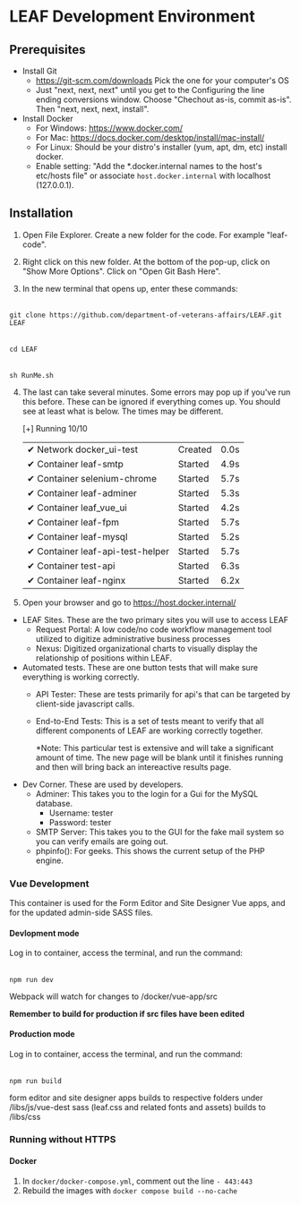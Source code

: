 # LEAF Development Environment

## Prerequisites

- Install Git
  - https://git-scm.com/downloads  Pick the one for your computer's OS
  - Just "next, next, next" until you get to the Configuring the line ending conversions window.  Choose "Chechout as-is, commit as-is".  Then "next, next, next, install". 
- Install Docker
  - For Windows:  https://www.docker.com/
  - For Mac: https://docs.docker.com/desktop/install/mac-install/
  - For Linux: Should be your distro's installer (yum, apt, dm, etc) install docker.
  - Enable setting: "Add the *.docker.internal names to the host's etc/hosts file" or associate `host.docker.internal` with localhost (127.0.0.1).

## Installation

1. Open File Explorer.  Create a new folder for the code.  For example "leaf-code".

2. Right click on this new folder.  At the bottom of the pop-up, click on "Show More Options".  Click on "Open Git Bash Here".

3. In the new terminal that opens up, enter these commands: 
######
    git clone https://github.com/department-of-veterans-affairs/LEAF.git LEAF
######
    cd LEAF
######
    sh RunMe.sh  

4. The last can take several minutes.  Some errors may pop up if you've run this before. These can be ignored if everything comes up. 
  You should see at least what is below.  The times may be different.
  
      [+] Running 10/10<br/>
      <table style="border: none;">
        <tr style="border: none;">
          <td style="border: none;">✔ Network docker_ui-test</td>
          <td style="border: none;">          Created  </td>
          <td style="border: none;">      0.0s  </td></tr>
        <tr style="border: none;"><td>  ✔ Container leaf-smtp </td><td>            Started </td><td>       4.9s  </td></tr>
        <tr style="border: none;"><td>  ✔ Container selenium-chrome </td><td>      Started </td><td>       5.7s  </td></tr>
        <tr style="border: none;"><td>  ✔ Container leaf-adminer </td><td>         Started </td><td>       5.3s  </td></tr>
        <tr style="border: none;"><td>  ✔ Container leaf_vue_ui </td><td>          Started </td><td>       4.2s  </td></tr>
        <tr style="border: none;"><td>  ✔ Container leaf-fpm </td><td>             Started </td><td>       5.7s  </td></tr>
        <tr style="border: none;"><td>  ✔ Container leaf-mysql </td><td>           Started </td><td>       5.2s  </td></tr>
        <tr style="border: none;"><td>  ✔ Container leaf-api-test-helper</td><td>  Started </td><td>       5.7s  </td></tr>
        <tr style="border: none;"><td>  ✔ Container test-api </td><td>             Started </td><td>       6.3s  </td></tr>
        <tr style="border: none;"><td>  ✔ Container leaf-nginx </td><td>           Started </td><td>       6.2x  </td></tr>
      </table>        
                   
5. Open your browser and go to https://host.docker.internal/ 
  - LEAF Sites.  These are the two primary sites you will use to access LEAF
    - Request Portal: A low code/no code workflow management tool utilized to digitize administrative business processes
    - Nexus: Digitized organizational charts to visually display the relationship of positions within LEAF. 
  - Automated tests.  These are one button tests that will make sure everything is working correctly.
    - API Tester:  These are tests primarily for api's that can be targeted by client-side javascript calls.
    - End-to-End Tests:  This is a set of tests meant to verify that all different components of LEAF are working correctly together.

      *Note:  This particular test is extensive and will take a significant amount of time.  The new page will be blank until it finishes running and then will bring back an intereactive results page.
  - Dev Corner.  These are used by developers.
    - Adminer:  This takes you to the login for a Gui for the MySQL database.
      - Username: tester
      - Password: tester
    - SMTP Server:  This takes you to the GUI for the fake mail system so you can verify emails are going out.
    - phpinfo():  For geeks.  This shows the current setup of the PHP engine.


### Vue Development

This container is used for the Form Editor and Site Designer Vue apps, and for the updated admin-side SASS files.

#### Devlopment mode

Log in to container, access the terminal, and run the command:
######
    npm run dev

Webpack will watch for changes to /docker/vue-app/src

**Remember to build for production if src files have been edited**

#### Production mode

Log in to container, access the terminal, and run the command:
######
    npm run build

form editor and site designer apps builds to respective folders under /libs/js/vue-dest
sass (leaf.css and related fonts and assets) builds to /libs/css

### Running without HTTPS

#### Docker

1. In `docker/docker-compose.yml`, comment out the line `- 443:443`
2. Rebuild the images with `docker compose build --no-cache`
